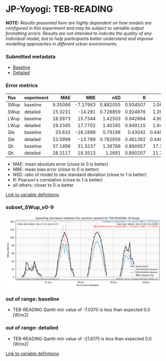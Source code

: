# JP-Yoyogi: TEB-READING

**NOTE:** *Results presented here are highly dependent on how models are configured in this experiment and may be subject to variable output formatting errors. Results are not intended to indicate the quality of any individual model, but to help participants better understand and improve modelling approaches in different urban environments.*

### Submitted metadata

- [Baseline](TEB-READING_JP-Yoyogi_baseline_attrs.md)
- [Detailed](TEB-READING_JP-Yoyogi_detailed_attrs.md)

### Error metrics

| flux   | experiment   |      MAE |       MBE |      nSD |        R |       5th |    95th |    RMSE |    cRMSE |     AMBE |    1-nSD |       1-R |   nSkewness |   nKurtosis |   Overlap |
|:-------|:-------------|---------:|----------:|---------:|---------:|----------:|--------:|--------:|---------:|---------:|---------:|----------:|------------:|------------:|----------:|
| SWup   | baseline     |  9.35066 |  -7.17963 | 0.882055 | 0.934507 |  1.06385  | 15.9366 | 13.9724 | 0.359789 |  7.17963 | 0.117946 | 0.0654931 |    0.839475 |    4.52199  | 0.104268  |
| SWup   | detailed     | 15.3231  | -14.291   | 0.728859 | 0.924676 |  1.39022  | 28.928  | 20.1917 | 0.428158 | 14.291   | 0.271142 | 0.0753244 |    1.21594  |    5.72249  | 0.196766  |
| LWup   | baseline     | 18.5973  |  15.7344  | 1.42503  | 0.942894 |  4.90672  | 74.8712 | 33.5956 | 0.586006 | 15.7344  | 0.425026 | 0.0571058 |    2.78475  |    2.21952  | 0.075352  |
| LWup   | detailed     | 19.2345  |  17.7702  | 1.40165  | 0.949115 |  1.94023  | 73.579  | 33.1012 | 0.551332 | 17.7702  | 0.401648 | 0.0508847 |    2.59366  |    2.02487  | 0.0764321 |
| Qle    | baseline     | 25.632   | -16.1898  | 0.79198  | 0.43042  |  0.449808 | 32.901  | 40.4712 | 0.972349 | 16.1898  | 0.20802  | 0.56958   |    0.52814  |    1.16783  | 0.402469  |
| Qle    | detailed     | 23.5998  | -13.769   | 0.762656 | 0.461362 |  0.449808 | 31.7779 | 38.3029 | 0.936976 | 13.769   | 0.237344 | 0.538638  |    0.39845  |    0.88377  | 0.294344  |
| Qh     | baseline     | 37.1496  |  31.3237  | 1.38789  | 0.890957 | 17.3277   | 91.7528 | 54.3856 | 0.673155 | 31.3237  | 0.387888 | 0.109043  |    0.129751 |    0.240441 | 0.177055  |
| Qh     | detailed     | 28.3117  |  18.3513  | 1.2691   | 0.890207 | 11.7756   | 61.9753 | 43.2233 | 0.592528 | 18.3513  | 0.269097 | 0.109793  |    0.172816 |    0.387095 | 0.106471  |

 - MAE: mean absolute error (close to 0 is better)
 - MBE: mean bias error (close to 0 is better)
 - NSD: ratio of model to obs standard deviation (close to 1 is better)
 - R: Pearson's correlation (close to 1 is better)
 - all others: closer to 0 is better

[Link to variable definitions](../modelattrs/variable_definitions.md)

### <a name="subset_swup_v0-9"></a>subset_SWup_v0-9
[![TEB-READING_JP-Yoyogi_subset_SWup_v0-9.png](TEB-READING_JP-Yoyogi_subset_SWup_v0-9.png)](TEB-READING_JP-Yoyogi_subset_SWup_v0-9.png)

### out of range: baseline

 - TEB-READING Qanth min value of -7.0370 is less than expected 0.0 [W/m2]

### out of range: detailed

 - TEB-READING Qanth min value of -21.8175 is less than expected 0.0 [W/m2]


[Link to variable definitions](../modelattrs/variable_definitions.md)

